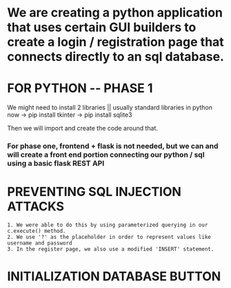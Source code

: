 # We are creating a python application that uses certain GUI builders to create a login / registration page that connects directly to an sql database. 

# FOR PYTHON -- PHASE 1
We might need to install 2 libraries || usually standard libraries in python now
    -> pip install tkinter
    -> pip install sqlite3

Then we will import and create the code around that.

### For phase one, frontend + flask is not needed, but we can and will create a front end portion connecting our python / sql using a basic flask REST API


# PREVENTING SQL INJECTION ATTACKS
    1. We were able to do this by using parameterized querying in our c.execute() method.
    2. We use '?' as the placeholder in order to represent values like username and password
    3. In the register page, we also use a modified 'INSERT' statement. 

# INITIALIZATION DATABASE BUTTON